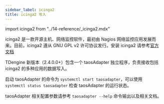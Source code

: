 ```yaml
---
sidebar_label: icinga2
title: icinga2 写入
---
```


import icinga2 from "../14-reference/_icinga2.mdx"

icinga2 是一款开源主机、网络监控软件，最初由 Nagios 网络监控应用发展而来。目前，icinga2 遵从 GNU GPL v2 许可协议发行。安装 icinga2 请参考[官方文档](https://icinga.com/docs/icinga-2/latest/doc/02-installation/)

TDengine 新版本（2.4.0.0+）包含一个 taosAdapter 独立程序，负责接收包括 icinga2 的多种应用的数据写入。

启动 taosAdapter 的命令为 `systemctl start taosadapter`，可以使用 `systemctl status taosadapter` 检查 taosAdapter 的运行状态。

<icinga2 />

taosAdapter 相关配置参数请参考 `taosadapter --help` 命令输出以及相关文档。
